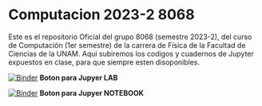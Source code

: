 # Computacion 2023-2 8068
Este es el repositorio Oficial del grupo 8068 (semestre 2023-2), del curso de Computación (1er semestre) de la carrera de Física de la Facultad de Ciencias de la UNAM.
Aqui subiremos los codigos y cuadernos de Jupyter expuestos en clase, para que siempre esten disoponibles.




<!-- [![Binder](https://mybinder.org/badge_logo.svg)](https://mybinder.org/v2/gh/saac/Computacion2020-8093/master?urlpath=lab/tree/Programacion_Python/1_Python_interprete_de_comandos.ipynb) **Boton para Jupyer LAB** -->

[![Binder](https://mybinder.org/badge_logo.svg)](https://mybinder.org/v2/gh/saac/Computacion_2023-2_8068/main?urlpath=lab/tree/) **Boton para Jupyer LAB**

[![Binder](https://mybinder.org/badge_logo.svg)](https://mybinder.org/v2/gh/saac/Computacion_2023-2_8068/HEAD) **Boton para Jupyer NOTEBOOK** 



